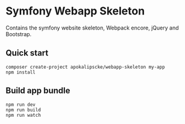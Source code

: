 Symfony Webapp Skeleton
=======================

Contains the symfony website skeleton, Webpack encore, jQuery and Bootstrap.

Quick start
-----------
```
composer create-project apokalipscke/webapp-skeleton my-app
npm install
```

Build app bundle
----------------
```
npm run dev
npm run build
npm run watch
```